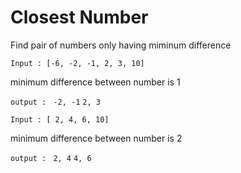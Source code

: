 # Closest Number

Find pair of numbers only having miminum difference

`Input : [-6, -2, -1, 2, 3, 10]`

minimum difference between number is 1

`output : `
`-2, -1`
`2, 3`

`Input : [ 2, 4, 6, 10]`

minimum difference between number is 2

`output : `
`2, 4`
`4, 6`
